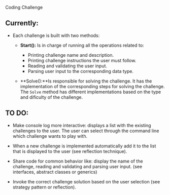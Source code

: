 Coding Challenge
## Currently:
- Each challenge is built with two methods:
  - **Start():** Is in charge of running all the operations related to:
    - Printing challenge name and description.
    - Printing challenge instructions the user must follow.
    - Reading and validating the user input.
    - Parsing user input to the corresponding data type.


  - **Solve():**Is responsible for solving the challenge. It has the implementation of the corresponding steps for solving the challenge.
  The `Solve` method has different implementations based on the type and dificulty of the challenge.
  
## TO DO:
- Make console log more interactive: displays a list with the existing challenges to the user. The user can select through the command line which challenge wants to play with.

- When a new challenge is implemented automatically add it to the list that is displayed to the user (see reflection technique).

- Share code for common behavior like: display the name of the challenge, reading and validating and parsing user input. (see interfaces, abstract classes or generics)

- Invoke the correct challenge solution based on the user selection (see strategy pattern or reflection).



